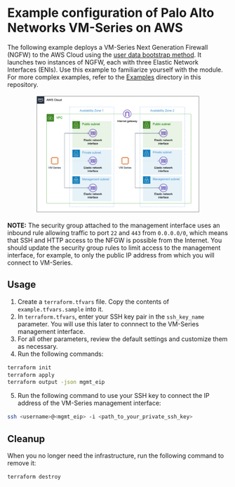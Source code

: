 # Example configuration of Palo Alto Networks VM-Series on AWS

The following example deploys a VM-Series Next Generation Firewall (NGFW) to the AWS Cloud using the [user data bootstrap method](https://docs.paloaltonetworks.com/vm-series/10-0/vm-series-deployment/bootstrap-the-vm-series-firewall/choose-a-bootstrap-method.html#idf6412176-e973-488e-9d7a-c568fe1e33a9_id3433e9c0-a589-40d5-b0bd-4bc42234aa0f). It launches two instances of NGFW, each with three Elastic Network Interfaces (ENIs). Use this example to familiarize yourself with the module. For more complex examples, refer to the  [Examples](https://github.com/PaloAltoNetworks/terraform-aws-vmseries-modules/tree/develop/examples) directory in this repository.

<p align="center">
  <img src="https://raw.githubusercontent.com/aws-ia/terraform-aws-paloalto-vmseries/main/images/vm_series.png" alt="Simple" width="75%">
</p>


**NOTE:**
The security group attached to the management interface uses an inbound rule allowing traffic to port `22` and `443` from `0.0.0.0/0`, which means that SSH and HTTP access to the NFGW is possible from the Internet. You should update the security group rules to limit access to the management interface, for example, to only the public IP address from which you will connect to VM-Series.

## Usage

1. Create a `terraform.tfvars` file. Copy the contents of `example.tfvars.sample` into it.
2. In `terraform.tfvars`, enter your SSH key pair in the `ssh_key_name` parameter. You will use this later to connnect to the VM-Series management interface.
3. For all other parameters, review the default settings and customize them as necessary.
4. Run the following commands:

```sh
terraform init
terraform apply
terraform output -json mgmt_eip
```
5. Run the following command to use your SSH key to connect the IP address of the VM-Series management interface:

```sh
ssh <username>@<mgmt_eip> -i <path_to_your_private_ssh_key>
```

## Cleanup

When you no longer need the infrastructure, run the following command to remove it:

```sh
terraform destroy
```
